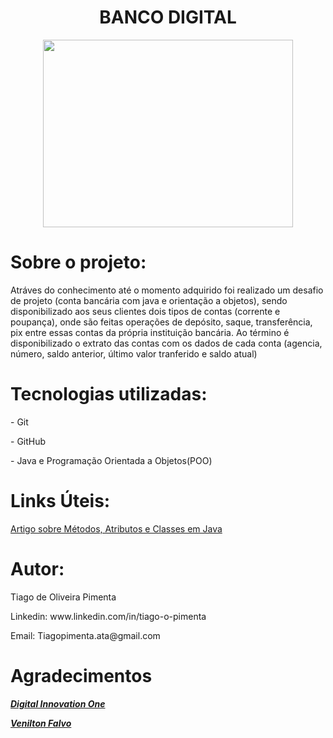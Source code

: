 <h1 align="center"> BANCO DIGITAL </h1>

  <p align="center">
  <img width="400" height="300" src="https://www.oficinadanet.com.br/imagens/post/31690/750xNxelectronic-4433604-1920.jpg.pagespeed.ic.5eb87eb283.jpg">
  </p>

<h1>Sobre o projeto:</h1>
Atráves do conhecimento até o momento adquirido foi realizado um desafio de projeto (conta bancária com java e orientação a objetos), sendo disponibilizado aos seus clientes dois tipos de contas (corrente e poupança), onde são feitas operações de depósito, saque, transferência, pix entre essas contas da própria instituição bancária. Ao término é disponibilizado o extrato das contas com os dados de cada conta (agencia, número, saldo anterior,  último valor tranferido e saldo atual)

<h1>Tecnologias utilizadas:</h1>
<p>
- Git
  </p>
  <p>
- GitHub
  </p>
  <p>
- Java e Programação Orientada a Objetos(POO)
  </p>

<h1>Links Úteis:</h1>
  <p align="justify"><a href="https://www.devmedia.com.br/metodos-atributos-e-classes-no-java/25404"
    class="externo">Artigo sobre Métodos, Atributos e Classes em Java</a>
  
<h1>Autor:</h1>

<p align="justify">
Tiago de Oliveira Pimenta
</p>
<p align="justify">
Linkedin: www.linkedin.com/in/tiago-o-pimenta
</p>
<p align="justify">
Email: Tiagopimenta.ata@gmail.com
</p>

<h1>Agradecimentos</h1>

 <p align="justify">
  <a href="https://www.dio.me/" class="externo"><strong><em>Digital Innovation One</em></strong></a>
  </p>
  <p align="justify">
  <a href="https://github.com/falvojr" class="externo"><strong><em>Venilton Falvo</em></strong></a>
  </p>
 
